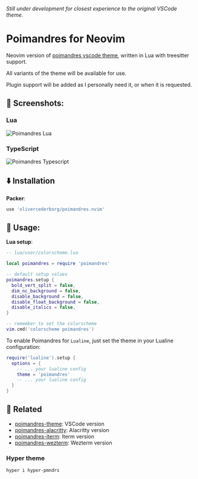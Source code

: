 *Still under development for closest experience to the original VSCode theme.*

# Poimandres for Neovim

Neovim version of [poimandres vscode theme](https://github.com/drcmda/poimandres-theme), written in Lua with treesitter support. 

All variants of the theme will be available for use.

Plugin support will be added as I personally need it, or when it is requested.

## 📸 Screenshots:

### Lua
![Poimandres Lua](https://user-images.githubusercontent.com/47901349/180630938-34f3359d-f894-4bbf-a866-4db5959a58a6.png)

### TypeScript
![Poimandres Typescript](https://user-images.githubusercontent.com/47901349/180630895-0f4c894e-ebad-482a-8884-bdc71e53e4de.png)

## ⬇️ Installation

**Packer**: 

```lua
use 'olivercederborg/poimandres.nvim'
```

## 🚀 Usage:

**Lua setup**: 

```lua
-- lua/user/colorscheme.lua

local poimandres = require 'poimandres'

-- default setup values
poimandres.setup {
  bold_vert_split = false,
  dim_nc_background = false,
  disable_background = false,
  disable_float_background = false,
  disable_italics = false,
}

-- remember to set the colorscheme
vim.cmd('colorscheme poimandres')
```
To enable Poimandres for `Lualine`, just set the theme in your Lualine configuration:

```lua
require('lualine').setup {
  options = {
    -- ... your lualine config
    theme = 'poimandres'
    -- ... your lualine config
  }
}
```

## 🙌 Related

- [poimandres-theme](https://github.com/drcmda/poimandres-theme): VSCode version
- [poimandres-alacritty](https://github.com/z0al/poimandres-alacritty): Alacritty version
- [poimandres-iterm](https://github.com/alii/poimandres-iterm): Iterm version
- [poimandres-wezterm](https://github.com/olivercederborg/poimandres-wezterm): Wezterm version

### Hyper theme

```bash
hyper i hyper-pmndrs
```
